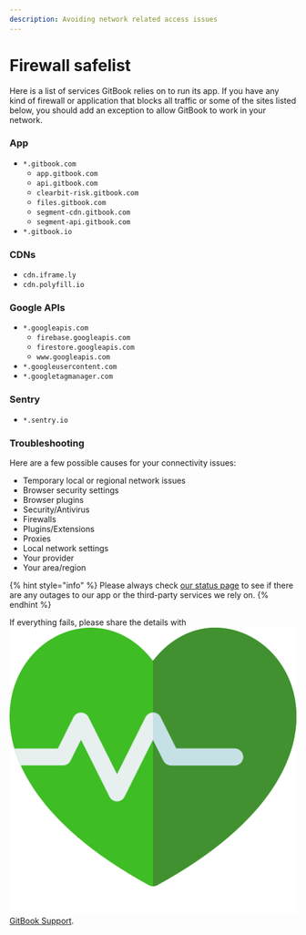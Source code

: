 ```yaml
---
description: Avoiding network related access issues
---
```


# Firewall safelist

Here is a list of services GitBook relies on to run its app. If you have any kind of firewall or application that blocks all traffic or some of the sites listed below, you should add an exception to allow GitBook to work in your network.

### App

* `*.gitbook.com`
  * `app.gitbook.com`
  * `api.gitbook.com`
  * `clearbit-risk.gitbook.com`
  * `files.gitbook.com`
  * `segment-cdn.gitbook.com`
  * `segment-api.gitbook.com`
* `*.gitbook.io`

### CDNs

* `cdn.iframe.ly`
* `cdn.polyfill.io`

### Google APIs

* `*.googleapis.com`
  * `firebase.googleapis.com`
  * `firestore.googleapis.com`
  * `www.googleapis.com`
* `*.googleusercontent.com`
* `*.googletagmanager.com`

### Sentry

* `*.sentry.io`

### Troubleshooting

Here are a few possible causes for your connectivity issues:

* Temporary local or regional network issues
* Browser security settings
* Browser plugins
* Security/Antivirus
* Firewalls
* Plugins/Extensions
* Proxies
* Local network settings
* Your provider
* Your area/region

{% hint style="info" %}
Please always check [our status page](https://www.gitbookstatus.com) to see if there are any outages to our app or the third-party services we rely on.
{% endhint %}

If everything fails, please share the details with ![](../.gitbook/assets/gitbook-support.png) [GitBook Support](mailto:support@gitbook.com).
